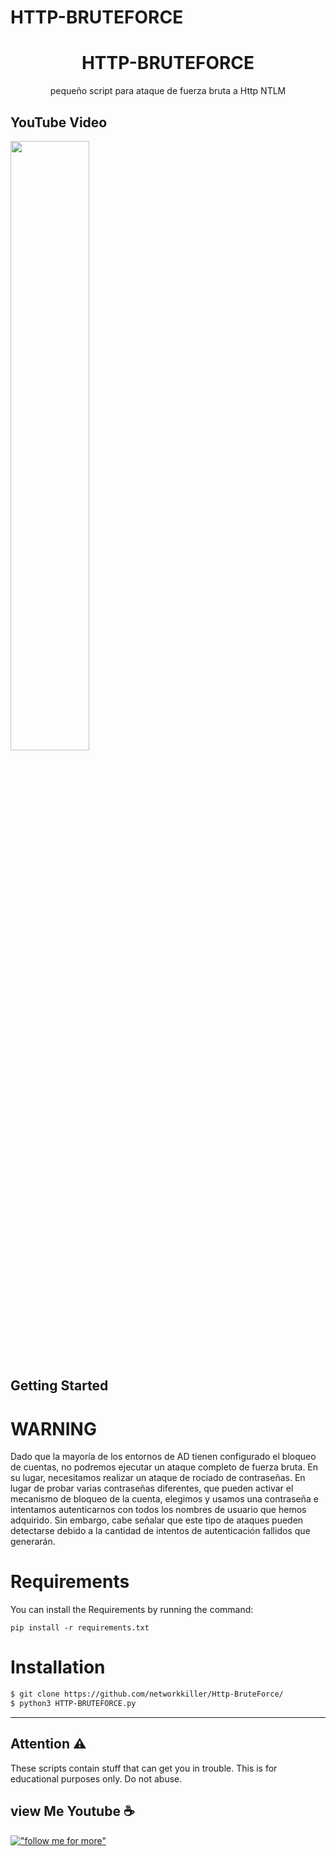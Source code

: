 # HTTP-BRUTEFORCE
 
<h1 align='center'>HTTP-BRUTEFORCE</h1>
<p align='center'>pequeño script para ataque de fuerza bruta a Http NTLM </p>




## YouTube Video
[<img src="https://elisendahernandezjanes.com/wp-content/uploads/2017/03/Anonymous.jpg" width="50%">](https://www.youtube.com/channel/UCcvI7QSyQ-6IgpSGiErszNg "Python File Management")

## Getting Started
# WARNING
Dado que la mayoría de los entornos de AD tienen configurado el bloqueo de cuentas, no podremos ejecutar un ataque completo de fuerza bruta. En su lugar, necesitamos realizar un ataque de rociado de contraseñas. En lugar de probar varias contraseñas diferentes, que pueden activar el mecanismo de bloqueo de la cuenta, elegimos y usamos una contraseña e intentamos autenticarnos con todos los nombres de usuario que hemos adquirido. Sin embargo, cabe señalar que este tipo de ataques pueden detectarse debido a la cantidad de intentos de autenticación fallidos que generarán.
# Requirements
You can install the Requirements by running the command:

```
pip install -r requirements.txt
```


# Installation

```sh
$ git clone https://github.com/networkkiller/Http-BruteForce/
$ python3 HTTP-BRUTEFORCE.py

```

<hr>

## Attention ⚠️
These scripts contain stuff that can get you in trouble. This is for educational purposes only. Do not abuse.

## view Me Youtube ☕
[!["follow me for more"](https://upload.wikimedia.org/wikipedia/commons/e/ef/Youtube_logo.png)](https://www.youtube.com/channel/UCcvI7QSyQ-6IgpSGiErszNg)
